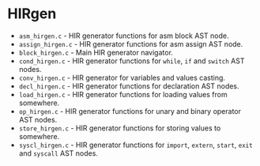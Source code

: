 # HIRgen
- `asm_hirgen.c` - HIR generator functions for asm block AST node.
- `assign_hirgen.c` - HIR generator functions for asm assign AST node.
- `block_hirgen.c` - Main HIR generator navigator.
- `cond_hirgen.c` - HIR generator functions for `while`, `if` and `switch` AST nodes.
- `conv_hirgen.c` - HIR generator for variables and values casting.
- `decl_hirgen.c` - HIR generator functions for declaration AST nodes.
- `load_hirgen.c` - HIR generator functions for loading values from somewhere.
- `op_hirgen.c` - HIR generator functions for unary and binary operator AST nodes.
- `store_hirgen.c` - HIR generator functions for storing values to somewhere.
- `syscl_hirgen.c` - HIR generator functions for `import`, `extern`, `start`, `exit` and `syscall` AST nodes.

